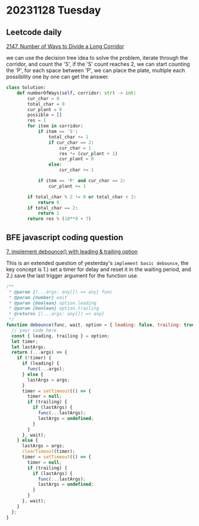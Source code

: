 # 20231128 Tuesday

## Leetcode daily

[2147. Number of Ways to Divide a Long Corridor](https://leetcode.com/problems/number-of-ways-to-divide-a-long-corridor/submissions/?envType=daily-question&envId=2023-11-28)

we can use the decision tree idea to solve the problem, iterate through the corridor, and count the 'S', if the 'S' count reaches 2, we can start counting the 'P', for each space between 'P', we can place the plate, multiple each possibility one by one can get the answer.

```py
class Solution:
    def numberOfWays(self, corridor: str) -> int:
        cur_char = 0
        total_char = 0
        cur_plant = 0
        possible = []
        res = 1
        for item in corridor:
            if item == 'S':
                total_char += 1
                if cur_char == 2:
                    cur_char = 1
                    res *= (cur_plant + 1)
                    cur_plant = 0
                else:
                    cur_char += 1

            if item == 'P' and cur_char == 2:
                cur_plant += 1

        if total_char % 2 != 0 or total_char < 2:
            return 0
        if total_char == 2:
            return 1
        return res % (10**9 + 7)
```

## BFE javascript coding question

[7. implement debounce() with leading & trailing option](https://bigfrontend.dev/problem/implement-debounce-with-leading-and-trailing-option)

This is an extended question of yesterday's `implement basic debounce`, the key concept is 1.) set a timer for delay and reset it in the waiting period, and 2.) save the last trigger argument for the function use.

```js
/**
 * @param {(...args: any[]) => any} func
 * @param {number} wait
 * @param {boolean} option.leading
 * @param {boolean} option.trailing
 * @returns {(...args: any[]) => any}
 */
function debounce(func, wait, option = { leading: false, trailing: true }) {
  // your code here
  const { leading, trailing } = option;
  let timer;
  let lastArgs;
  return (...args) => {
    if (!timer) {
      if (leading) {
        func(...args);
      } else {
        lastArgs = args;
      }
      timer = setTimeout(() => {
        timer = null;
        if (trailing) {
          if (lastArgs) {
            func(...lastArgs);
            lastArgs = undefined;
          }
        }
      }, wait);
    } else {
      lastArgs = args;
      clearTimeout(timer);
      timer = setTimeout(() => {
        timer = null;
        if (trailing) {
          if (lastArgs) {
            func(...lastArgs);
            lastArgs = undefined;
          }
        }
      }, wait);
    }
  };
}
```
